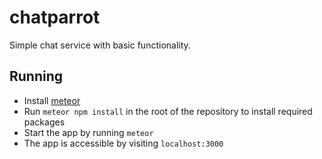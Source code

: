 # chatparrot

Simple chat service with basic functionality.

## Running
* Install [meteor](https://www.meteor.com/)
* Run `meteor npm install` in the root of the repository to install required packages
* Start the app by running `meteor` 
* The app is accessible by visiting `localhost:3000`